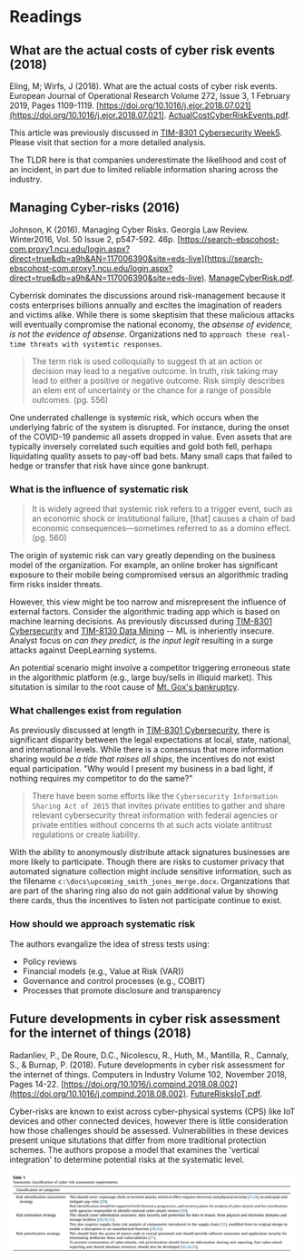 # Readings

## What are the actual costs of cyber risk events (2018)

Eling, M; Wirfs, J (2018). What are the actual costs of cyber risk events. European Journal of Operational Research
Volume 272, Issue 3, 1 February 2019, Pages 1109-1119. [https://doi.org/10.1016/j.ejor.2018.07.021](https://doi.org/10.1016/j.ejor.2018.07.021). [ActualCostCyberRiskEvents.pdf](ActualCostCyberRiskEvents.pdf).

This article was previously discussed in [TIM-8301 Cybersecurity Week5](https://github.com/dr-natetorious/TIM-8301-Principals_of_CyberSecurity/blob/master/Week5_AppraiseRisk/Readings/README.md).  Please visit that section for a more detailed analysis.

The TLDR here is that companies underestimate the likelihood and cost of an incident, in part due to limited reliable information sharing across the industry.

## Managing Cyber-risks (2016)

Johnson, K (2016). Managing Cyber Risks. Georgia Law Review. Winter2016, Vol. 50 Issue 2, p547-592. 46p. [https://search-ebscohost-com.proxy1.ncu.edu/login.aspx?direct=true&db=a9h&AN=117006390&site=eds-live](https://search-ebscohost-com.proxy1.ncu.edu/login.aspx?direct=true&db=a9h&AN=117006390&site=eds-live). [ManageCyberRisk.pdf](ManageCyberRisk.pdf).

Cyberrisk dominates the discussions around risk-management because it costs enterprises billions annually and excites the imagination of readers and victims alike.  While there is some skeptisim that these malicious attacks will eventually compromise the national economy, the _absense of evidence, is not the evidence of absense_.  Organizations ned to `approach these real-time threats with systemtic responses`.

> The term risk is used colloquially to suggest th at an action or decision may lead to a negative outcome. In truth, risk taking
may lead to either a positive or negative outcome. Risk simply describes an elem ent of uncertainty or the chance for a range of
possible outcomes. (pg. 556)

One underrated challenge is systemic risk, which occurs when the underlying fabric of the system is disrupted.  For instance, during the onset of the COVID-19 pandemic all assets dropped in value.  Even assets that are typically inversely correlated such equities and gold both fell, perhaps liquidating quality assets to pay-off bad bets.  Many small caps that failed to hedge or transfer that risk have since gone bankrupt.

### What is the influence of systematic risk

> It is widely agreed that systemic risk refers to a trigger event, such as an economic shock or institutional failure,
[that] causes a chain of bad economic consequences—sometimes referred to as a domino effect. (pg. 560)

The origin of systemic risk can vary greatly depending on the business model of the organization. For example, an online broker has significant exposure to their mobile being compromised versus an algorithmic trading firm risks insider threats.

However, this view might be too narrow and misrepresent the influence of external factors.  Consider the algorithmic trading app which is based on machine learning decisions.  As previously discussed during [TIM-8301 Cybersecurity](https://github.com/dr-natetorious/TIM-8301-Principals_of_CyberSecurity) and [TIM-8130 Data Mining](https://github.com/dr-natetorious/TIM-8130-Data_Mining) -- ML is inheriently insecure.  Analyst focus on _can they predict, is the input legit_ resulting in a surge attacks against DeepLearning systems.

An potential scenario might involve a competitor triggering erroneous state in the algorithmic platform (e.g., large buy/sells in illiquid market).  This situtation is similar to the root cause of [Mt. Gox's bankruptcy](https://www.wired.com/2014/03/bitcoin-exchange/).

### What challenges exist from regulation

As previously discussed at length in [TIM-8301 Cybersecurity](https://github.com/dr-natetorious/TIM-8301-Principals_of_CyberSecurity), there is significant disparity between the legal expectations at local, state, national, and international levels.  While there is a consensus that more information sharing would _be a tide that raises all ships_, the incentives do not exist equal participation.  "Why would I present my business in a bad light, if nothing requires my competitor to do the same?"

> There have been some efforts like the `Cybersecurity Information Sharing Act of 2015` that invites private entities to gather and share relevant cybersecurity threat information with federal agencies or private entities without concerns th at such acts violate antitrust
regulations or create liability.

With the ability to anonymously distribute attack signatures businesses are more likely to participate.  Though there are risks to customer privacy that automated signature collection might include sensitive information, such as the filename `c:\docs\upcoming_smith_jones_merge.docx`.  Organizations that are part of the sharing ring also do not gain additional value by showing there cards, thus the incentives to listen not participate continue to exist.

### How should we approach systematic risk

The authors evangalize the idea of stress tests using:

- Policy reviews
- Financial models (e.g., Value at Risk (VAR))
- Governance and control processes (e.g., COBIT)
- Processes that promote disclosure and transparency

## Future developments in cyber risk assessment for the internet of things (2018)

Radanliev, P., De Roure, D.C., Nicolescu, R., Huth, M., Mantilla, R., Cannaly, S., & Burnap, P. (2018). Future developments in cyber risk assessment for the internet of things. Computers in Industry Volume 102, November 2018, Pages 14-22. [https://doi.org/10.1016/j.compind.2018.08.002](https://doi.org/10.1016/j.compind.2018.08.002). [FutureRisksIoT.pdf](FutureRisksIoT.pdf).

Cyber-risks are known to exist across cyber-physical systems (CPS) like IoT devices and other connected devices, however there is little consideration how those challenges should be assessed.  Vulnerabilities in these devices present unique situtations that differ from more traditional protection schemes.  The authors propose a model that examines the 'vertical integration' to determine potential risks at the systematic level.

![classification_assessment_requirements.png](classification_assessment_requirements.png)
